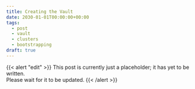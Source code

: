 ```yaml
---
title: Creating the Vault
date: 2030-01-01T00:00:00+00:00
tags:
  - post
  - vault
  - clusters
  - bootstrapping
draft: true
---
```


{{< alert "edit" >}} This post is currently just a placeholder; it has yet to be
written.<br />Please wait for it to be updated. {{< /alert >}}
